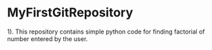 # MyFirstGitRepository
1). This repository contains simple python code for finding factorial of number entered by the user.
